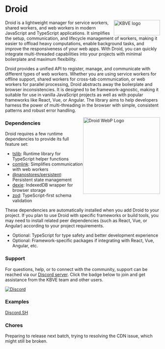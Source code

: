 # Droid

<a href="https://kbve.com" style="float: right;"><img width="150" height="50" title="KBVE logo" src="https://kbve.com/assets/images/brand/letter_logo.svg" /></a>

Droid is a lightweight manager for service workers, shared workers, and web workers in modern JavaScript and TypeScript applications.
It simplifies the setup, communication, and lifecycle management of workers, making it easier to offload heavy computations, enable background tasks, and improve the responsiveness of your web apps.
With Droid, you can quickly integrate multi-threaded capabilities into your projects with minimal boilerplate and maximum flexibility.

Droid provides a unified API to register, manage, and communicate with different types of web workers. Whether you are using service workers for offline support, shared workers for cross-tab communication, or web workers for parallel processing, Droid abstracts away the boilerplate and browser inconsistencies. It is designed to be framework-agnostic, making it suitable for use in vanilla JavaScript projects as well as with popular frameworks like React, Vue, or Angular. The library aims to help developers harness the power of multi-threading in the browser with simple, consistent patterns and robust error handling.

<a href="https://kbve.com/application/javascript/#droid" style="float: right;"><img width="250" height="250" title="Droid WebP Logo" src="https://kbve.com/assets/images/brand/npm/droid.webp" /></a>


### Dependencies

Droid requires a few runtime dependencies to provide its full feature set:

- [tslib](https://www.npmjs.com/package/tslib): Runtime library for TypeScript helper functions
- [comlink](https://www.npmjs.com/package/comlink): Simplifies communication with web workers
- [@nanostores/persistent](https://www.npmjs.com/package/@nanostores/persistent): Persistent state management
- [dexie](https://www.npmjs.com/package/dexie): IndexedDB wrapper for browser storage
- [zod](https://www.npmjs.com/package/zod): TypeScript-first schema validation

These dependencies are automatically installed when you add Droid to your project. If you plan to use Droid with specific frameworks or build tools, you may need to install related peer dependencies (such as React, Vue, or Angular) according to your project requirements.

- Optional: TypeScript for type safety and better development experience
- Optional: Framework-specific packages if integrating with React, Vue, Angular, etc.

### Support

For questions, help, or to connect with the community, support can be reached via our [Discord server](https://kbve.com/discord/). Click the badge below to join and get assistance from the KBVE team and other users.

[![Discord](https://img.shields.io/discord/342732838598082562?logo=discord)](https://kbve.com/discord/)


### Examples

[Discord.SH](https://discord.sh/)


### Chores

Preparing to release next batch, trying to resolving the CDN issue, which might still be broken.